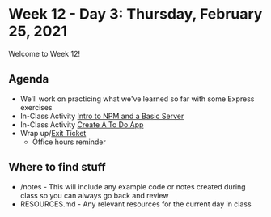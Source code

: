 # Week 12 - Day 3: Thursday, February 25, 2021

Welcome to Week 12!

## Agenda

- We'll work on practicing what we've learned so far with some Express exercises
- In-Class Activity [Intro to NPM and a Basic Server](https://github.com/DigitalCraftsStudents/hyb-fl-11-2020-cohort/blob/main/lectures/week-12/day-3/IntoToNodeAndNPM.pdf)
- In-Class Activity [Create A To Do App](https://github.com/DigitalCraftsStudents/hyb-fl-11-2020-cohort/blob/main/lectures/week-12/day-3/Todo%20App.pdf)
- Wrap up/[Exit Ticket](https://forms.gle/gBsv3RCmtLdHzGeB9)
  - Office hours reminder


## Where to find stuff
- /notes - This will include any example code or notes created during class so you can always go back and review
- RESOURCES.md - Any relevant resources for the current day in class

